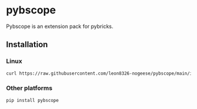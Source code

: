 # pybscope
Pybscope is an extension pack for pybricks.

## Installation
### Linux
```bash
curl https://raw.githubusercontent.com/leon8326-nogeese/pybscope/main/installer.sh | bash
```

### Other platforms
```sh
pip install pybscope
```
